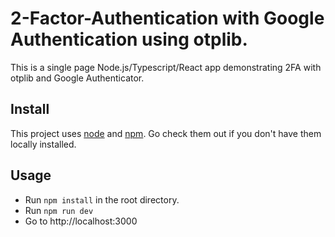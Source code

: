 # 2-Factor-Authentication with Google Authentication using otplib.

This is a single page Node.js/Typescript/React app demonstrating 2FA with otplib and Google Authenticator.

## Install

This project uses [node](http://nodejs.org) and [npm](https://npmjs.com). Go check them out if you don't have them locally installed.

## Usage

* Run `npm install` in the root directory.
* Run `npm run dev`
* Go to http://localhost:3000
